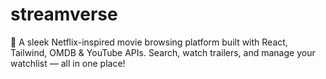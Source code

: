 # streamverse
 🎥 A sleek Netflix-inspired movie browsing platform built with React, Tailwind, OMDB & YouTube APIs. Search, watch trailers, and manage your watchlist — all in one place!
